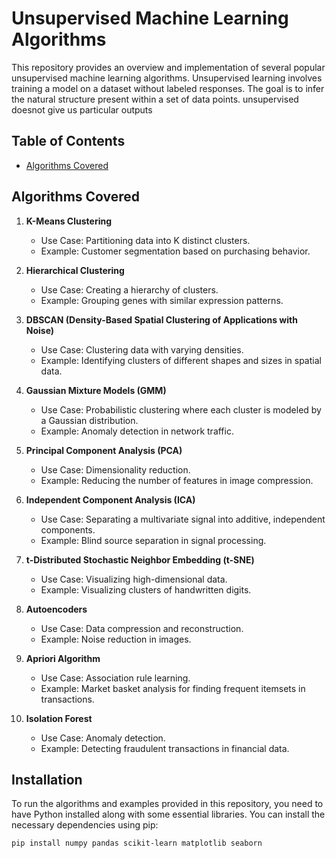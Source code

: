 # Unsupervised Machine Learning Algorithms

This repository provides an overview and implementation of several popular unsupervised machine learning algorithms. Unsupervised learning involves training a model on a dataset without labeled responses. The goal is to infer the natural structure present within a set of data points.
unsupervised doesnot give us particular outputs

## Table of Contents

- [Algorithms Covered](#algorithms-covered)

## Algorithms Covered

1. **K-Means Clustering**
   - Use Case: Partitioning data into K distinct clusters.
   - Example: Customer segmentation based on purchasing behavior.

2. **Hierarchical Clustering**
   - Use Case: Creating a hierarchy of clusters.
   - Example: Grouping genes with similar expression patterns.

3. **DBSCAN (Density-Based Spatial Clustering of Applications with Noise)**
   - Use Case: Clustering data with varying densities.
   - Example: Identifying clusters of different shapes and sizes in spatial data.

4. **Gaussian Mixture Models (GMM)**
   - Use Case: Probabilistic clustering where each cluster is modeled by a Gaussian distribution.
   - Example: Anomaly detection in network traffic.

5. **Principal Component Analysis (PCA)**
   - Use Case: Dimensionality reduction.
   - Example: Reducing the number of features in image compression.

6. **Independent Component Analysis (ICA)**
   - Use Case: Separating a multivariate signal into additive, independent components.
   - Example: Blind source separation in signal processing.

7. **t-Distributed Stochastic Neighbor Embedding (t-SNE)**
   - Use Case: Visualizing high-dimensional data.
   - Example: Visualizing clusters of handwritten digits.

8. **Autoencoders**
   - Use Case: Data compression and reconstruction.
   - Example: Noise reduction in images.

9. **Apriori Algorithm**
   - Use Case: Association rule learning.
   - Example: Market basket analysis for finding frequent itemsets in transactions.

10. **Isolation Forest**
    - Use Case: Anomaly detection.
    - Example: Detecting fraudulent transactions in financial data.

## Installation

To run the algorithms and examples provided in this repository, you need to have Python installed along with some essential libraries. You can install the necessary dependencies using pip:

```bash
pip install numpy pandas scikit-learn matplotlib seaborn
